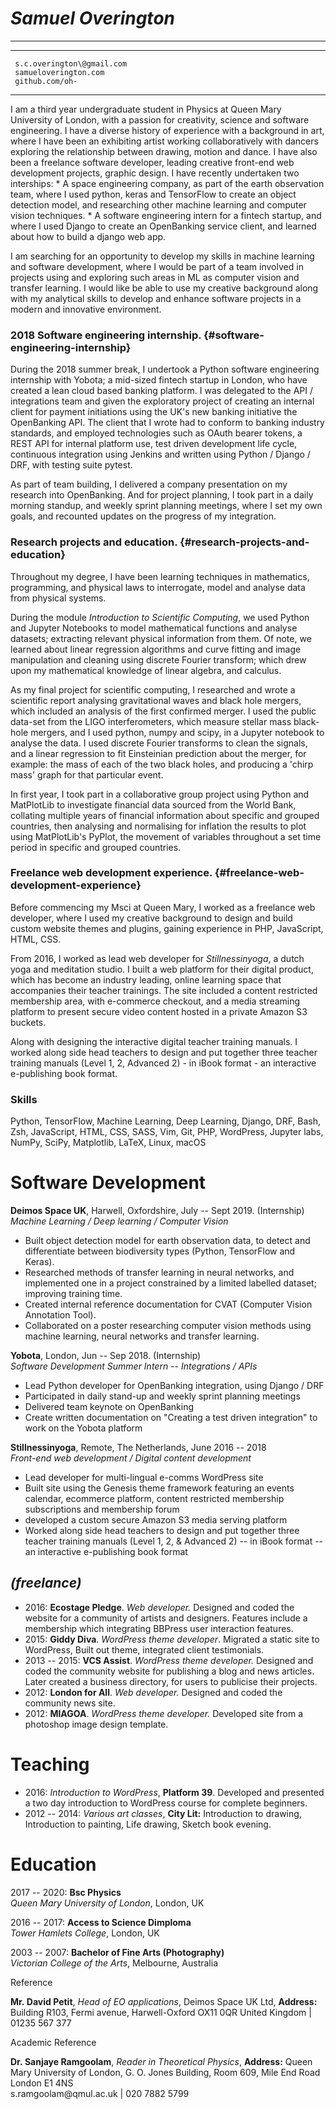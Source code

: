 *Samuel Overington*
===================

------------------------------------------------------------------------

  -- ---------------------------
     s.c.overington\@gmail.com
     samueloverington.com
     github.com/oh-
  -- ---------------------------

I am a third year undergraduate student in Physics at Queen Mary
University of London, with a passion for creativity, science and
software engineering. I have a diverse history of experience with a
background in art, where I have been an exhibiting artist working
collaboratively with dancers exploring the relationship between drawing,
motion and dance. I have also been a freelance software developer,
leading creative front-end web development projects, graphic design. I
have recently undertaken two interships: \* A space engineering company,
as part of the earth observation team, where I used python, keras and
TensorFlow to create an object detection model, and researching other
machine learning and computer vision techniques. \* A software
engineering intern for a fintech startup, and where I used Django to
create an OpenBanking service client, and learned about how to build a
django web app.

I am searching for an opportunity to develop my skills in machine
learning and software development, where I would be part of a team
involved in projects using and exploring such areas in ML as computer
vision and transfer learning. I would like be able to use my creative
background along with my analytical skills to develop and enhance
software projects in a modern and innovative environment.

### 2018 Software engineering internship. {#software-engineering-internship}

During the 2018 summer break, I undertook a Python software engineering
internship with Yobota; a mid-sized fintech startup in London, who have
created a lean cloud based banking platform. I was delegated to the API
/ integrations team and given the exploratory project of creating an
internal client for payment initiations using the UK's new banking
initiative the OpenBanking API. The client that I wrote had to conform
to banking industry standards, and employed technologies such as OAuth
bearer tokens, a REST API for internal platform use, test driven
development life cycle, continuous integration using Jenkins and written
using Python / Django / DRF, with testing suite pytest.

As part of team building, I delivered a company presentation on my
research into OpenBanking. And for project planning, I took part in a
daily morning standup, and weekly sprint planning meetings, where I set
my own goals, and recounted updates on the progress of my integration.

### Research projects and education. {#research-projects-and-education}

Throughout my degree, I have been learning techniques in mathematics,
programming, and physical laws to interrogate, model and analyse data
from physical systems.

During the module *Introduction to Scientific Computing*, we used Python
and Jupyter Notebooks to model mathematical functions and analyse
datasets; extracting relevant physical information from them. Of note,
we learned about linear regression algorithms and curve fitting and
image manipulation and cleaning using discrete Fourier transform; which
drew upon my mathematical knowledge of linear algebra, and calculus.

As my final project for scientific computing, I researched and wrote a
scientific report analysing gravitational waves and black hole mergers,
which included an analysis of the first confirmed merger. I used the
public data-set from the LIGO interferometers, which measure stellar
mass black-hole mergers, and I used python, numpy and scipy, in a
Jupyter notebook to analyse the data. I used discrete Fourier transforms
to clean the signals, and a linear regression to fit Einsteinian
prediction about the merger, for example: the mass of each of the two
black holes, and producing a 'chirp mass' graph for that particular
event.

In first year, I took part in a collaborative group project using Python
and MatPlotLib to investigate financial data sourced from the World
Bank, collating multiple years of financial information about specific
and grouped countries, then analysing and normalising for inflation the
results to plot using MatPlotLib's PyPlot, the movement of variables
throughout a set time period in specific and grouped countries.

### Freelance web development experience. {#freelance-web-development-experience}

Before commencing my Msci at Queen Mary, I worked as a freelance web
developer, where I used my creative background to design and build
custom website themes and plugins, gaining experience in PHP,
JavaScript, HTML, CSS.

From 2016, I worked as lead web developer for *Stillnessinyoga*, a dutch
yoga and meditation studio. I built a web platform for their digital
product, which has become an industry leading, online learning space
that accompanies their teacher trainings. The site included a content
restricted membership area, with e-commerce checkout, and a media
streaming platform to present secure video content hosted in a private
Amazon S3 buckets.

Along with designing the interactive digital teacher training manuals. I
worked along side head teachers to design and put together three teacher
training manuals (Level 1, 2, Advanced 2) - in iBook format - an
interactive e-publishing book format.

### Skills

Python, TensorFlow, Machine Learning, Deep Learning, Django, DRF, Bash,
Zsh, JavaScript, HTML, CSS, SASS, Vim, Git, PHP, WordPress, Jupyter
labs, NumPy, SciPy, Matplotlib, LaTeX, Linux, macOS

Software Development
====================

**Deimos Space UK**, Harwell, Oxfordshire, July -- Sept 2019.
(Internship)\
*Machine Learning / Deep learning / Computer Vision*

-   Built object detection model for earth observation data, to detect
    and differentiate between biodiversity types (Python, TensorFlow and
    Keras).
-   Researched methods of transfer learning in neural networks, and
    implemented one in a project constrained by a limited labelled
    dataset; improving training time.
-   Created internal reference documentation for CVAT (Computer Vision
    Annotation Tool).
-   Collaborated on a poster researching computer vision methods using
    machine learning, neural networks and transfer learning.

**Yobota**, London, Jun -- Sep 2018. (Internship)\
*Software Development Summer Intern -- Integrations / APIs*

-   Lead Python developer for OpenBanking integration, using Django /
    DRF
-   Participated in daily stand-up and weekly sprint planning meetings
-   Delivered team keynote on OpenBanking
-   Create written documentation on "Creating a test driven integration"
    to work on the Yobota platform

**Stillnessinyoga**, Remote, The Netherlands, June 2016 -- 2018\
*Front-end web development / Digital content development*

-   Lead developer for multi-lingual e-comms WordPress site
-   Built site using the Genesis theme framework featuring an events
    calendar, ecommerce platform, content restricted membership
    subscriptions and membership forum
-   developed a custom secure Amazon S3 media serving platform
-   Worked along side head teachers to design and put together three
    teacher training manuals (Level 1, 2, & Advanced 2) -- in iBook
    format -- an interactive e-publishing book format

*(freelance)*
-------------

-   2016: **Ecostage Pledge**. *Web developer.* Designed and coded the
    website for a community of artists and designers. Features include a
    membership which integrating BBPress user interaction features.
-   2015: **Giddy Diva**. *WordPress theme developer*. Migrated a static
    site to WordPress, Built out theme, integrated client testimonials.
-   2013 -- 2015: **VCS Assist**. *WordPress theme developer.* Designed
    and coded the community website for publishing a blog and news
    articles. Later created a business directory, for users to publicise
    their projects.
-   2012: **London for All**. *Web developer.* Designed and coded the
    community news site.
-   2012: **MIAGOA**. *WordPress theme developer.* Developed site from a
    photoshop image design template.

Teaching
========

-   2016: *Introduction to WordPress*, **Platform 39**. Developed and
    presented a two day introduction to WordPress course for complete
    beginners.
-   2012 -- 2014: *Various art classes*, **City Lit:** Introduction to
    drawing, Introduction to painting, Life drawing, Sketch book
    evening.

Education
=========

2017 -- 2020: **Bsc Physics**\
*Queen Mary University of London*, London, UK

2016 -- 2017: **Access to Science Dimploma**\
*Tower Hamlets College*, London, UK

2003 -- 2007: **Bachelor of Fine Arts (Photography)**\
*Victorian College of the Arts*, Melbourne, Australia

Reference

**Mr. David Petit**, *Head of EO applications*, Deimos Space UK Ltd,
**Address:** Building R103, Fermi avenue, Harwell-Oxford OX11 0QR United
Kingdom \| 01235 567 377

Academic Reference

**Dr. Sanjaye Ramgoolam**, *Reader in Theoretical Physics*, **Address:**
Queen Mary University of London, G. O. Jones Building, Room 609, Mile
End Road London E1 4NS\
s.ramgoolam\@qmul.ac.uk \| 020 7882 5799
